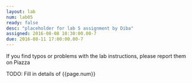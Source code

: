 ```yaml
---
layout: lab
num: lab05
ready: false
desc: "placeholder for lab 5 assignment by Diba"
assigned: 2016-08-08 10:30:00.00-7
due: 2016-08-11 17:00:00.00-7
---
```


If you find typos or problems with the lab instructions, please report them on Piazza


TODO: Fill in details of {{page.num}}
